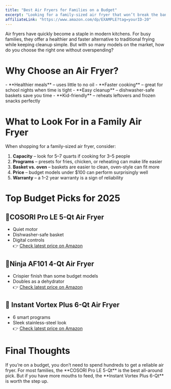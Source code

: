 ```yaml
---
title: "Best Air Fryers for Families on a Budget"
excerpt: "Looking for a family-sized air fryer that won’t break the bank? We’ve tested and compared the best budget-friendly options for 2025."
affiliateLink: "https://www.amazon.com/dp/EXAMPLE?tag=yourID-20"
---
```


Air fryers have quickly become a staple in modern kitchens. For busy families, they offer a healthier and faster alternative to traditional frying while keeping cleanup simple. But with so many models on the market, how do you choose the right one without overspending?

<div class="gap-section"></div>

<h1 classname="segment">Why Choose an Air Fryer?</h1>
- **Healthier meals** – uses little to no oil  
- **Faster cooking** – great for school nights when time is tight  
- **Easy cleanup** – dishwasher-safe baskets save you time  
- **Kid-friendly** – reheats leftovers and frozen snacks perfectly  

<div class="gap-section"></div>

<h1 classname="segment"> What to Look For in a Family Air Fryer</h1>
When shopping for a family-sized air fryer, consider:

1. **Capacity** – look for 5–7 quarts if cooking for 3–5 people  
2. **Programs** – presets for fries, chicken, or reheating can make life easier  
3. **Basket vs. oven** – baskets are easier to clean, oven-style can fit more  
4. **Price** – budget models under $100 can perform surprisingly well  
5. **Warranty** – a 1–2 year warranty is a sign of reliability  

<div class="gap-section"></div>

<h1 classname="segment"> Top Budget Picks for 2025</h1>

<h2 classname="second-segment">🥇COSORI Pro LE 5-Qt Air Fryer</h2>

- Quiet motor  
- Dishwasher-safe basket  
- Digital controls  
👉 [Check latest price on Amazon](https://www.amazon.com/dp/EXAMPLE?tag=yourID-20)

<div class="gap-section"></div>

 <h2 classname="second-segment">🥈Ninja AF101 4-Qt Air Fryer</h2>

- Crispier finish than some budget models  
- Doubles as a dehydrator  
👉 [Check latest price on Amazon](https://www.amazon.com/dp/EXAMPLE?tag=yourID-20)

<div class="gap-section"></div>

<h2 classname="second-segment">🥉 Instant Vortex Plus 6-Qt Air Fryer</h2>

- 6 smart programs  
- Sleek stainless-steel look  
👉 [Check latest price on Amazon](https://www.amazon.com/dp/EXAMPLE?tag=yourID-20)

<div class="gap-section"></div>

<h1 classname="segment">Final Thoughts</h1>
If you’re on a budget, you don’t need to spend hundreds to get a reliable air fryer. For most families, the **COSORI Pro LE 5-Qt** is the best all-around pick. But if you have more mouths to feed, the **Instant Vortex Plus 6-Qt** is worth the step up.
